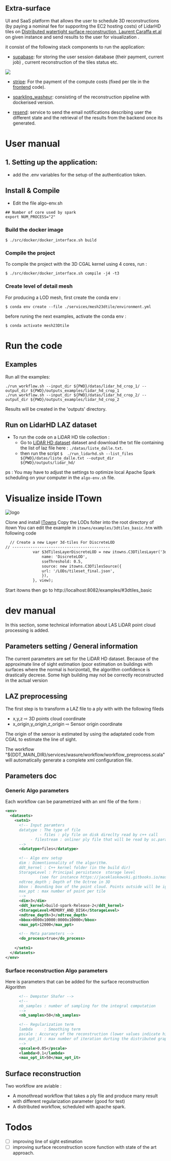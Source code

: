 ## Extra-surface

UI and SaaS platform that allows the user to schedule 3D reconstructions (by paying a nominal fee for supporitng the EC2 hosting costs)  of LidarHD tiles on [Distributed watertight surface reconstruction, Laurent Caraffa et.al](https://lcaraffa.github.io/edwsr/)  on given instance and send results to the user for visualization .  

it consist of the following stack components to run the application:

- [supabase](): for storing the user session database (their payment, current job) , current reconstruction of the tiles status etc. 


<img src="doc/database_schema.png"></img>


- [stripe](): For the payment of the compute costs (fixed per tile in the [frontend]() code).


- [sparkling_washeur](): consisting of the reconstruction pipeline with dockerised version.


- [resend](): service to send the email notifications describing user the different state and the retrieval of the results from the backend once its generated.


# User manual

## 1. Setting up the application: 

- add the .env variables for the setup of the authentication token.


## Install & Compile 
- Edit the file algo-env.sh 

```console
## Number of core used by spark
export NUM_PROCESS="2"
```

### Build the docker image
```console
$ ./src/docker/docker_interface.sh build
```

### Compile the project 
To compile the project with the 3D CGAL kernel using 4 cores, run :

```console
$ ./src/docker/docker_interface.sh compile -j4 -t3
```

### Create level of detail mesh
For producing a LOD mesh, first create the conda env : 

```console
$ conda env create --file ./services/mesh23dtile/environment.yml
```	

before runing the next examples, activate the conda env :

```console 
$ conda activate mesh23Dtile
```	

# Run the code
## Examples 
Run all the examples:
```console
./run_workflow.sh --input_dir ${PWD}/datas/lidar_hd_crop_1/ --output_dir ${PWD}/outputs_examples/lidar_hd_crop_1
./run_workflow.sh --input_dir ${PWD}/datas/lidar_hd_crop_2/ --output_dir ${PWD}/outputs_examples/lidar_hd_crop_2

```
Results will be created in the 'outputs' directory.


## Run on LidarHD LAZ dataset 
- To run the code on a LiDAR HD tile collection : 
  - Go to [LiDAR HD dataset](https://geoservices.ign.fr/lidarhd) dataset and download the txt file containing the list of laz file here : `./datas/liste_dalle.txt`.
  - then run the script `$  ./run_lidarhd.sh --list_files ${PWD}/datas/liste_dalle.txt --output_dir ${PWD}/outputs/lidar_hd/` 

ps : You may have to adjust the settings to optimize local Apache Spark scheduling on your computer  in the `algo-env.sh` file.


# Visualize inside ITown

![logo](./doc/lod.jpg)

Clone and install [ITowns](https://github.com/iTowns/itowns)
Copy the LODs folter into the root directory of itown 
You can edit the example in `itowns/examples/3dtiles_basic.htm` with following code
```html
  // Create a new Layer 3d-tiles For DiscreteLOD
// -------------------------------------------
            var $3dTilesLayerDiscreteLOD = new itowns.C3DTilesLayer('3d-tiles-discrete-lod', {
                name: 'DiscreteLOD',
                sseThreshold: 0.5,
                source: new itowns.C3DTilesSource({
      		    url: '/LODs/tileset_final.json',
                }),
            }, view);
```
Start itowns then go to http://localhost:8082/examples/#3dtiles_basic 
# dev manual
In this section, some technical information about LAS LiDAR point cloud processing is added.

## Parameters setting / General information
The current parameters are set for the LiDAR HD dataset.
Because of the approximate line of sight estimation (poor estimation on buildings with surfaces where the normal is horizontal), the algorithm confidence is drastically decrese. Some high building may not be correctly reconstructed in the actual version


## LAZ preprocessing
The first step is to transform a LAZ file to a ply with with the following fileds
  - x,y,z ⇨ 3D points cloud coordinate
  - x_origin,y_origin,z_origin ⇨ Sensor origin coordinate

The origin of the sensor is estimated by using the adaptated code from CGAL to estimate the line of sight.

The workflow "${DDT_MAIN_DIR}/services/wasure/workflow/workflow_preprocess.scala"
will automatically generate a complete xml configuration file.

## Parameters doc 
### Generic Algo parameters
Each workflow can be parametrized with an xml file of the form :
```xml
<env>
  <datasets>
    <setn1>
      <!-- Input paramters 
      datatype : The type of file
      	       - files : ply file on disk direclty read by c++ call
	       - filestream : onliner ply file that will be read by sc.parallelize(...)
      -->
      <datatype>files</datatype>

      <!-- Algo env setup
      dim : Dimentionnality of the algorithm.
      ddt_kernel : C++ kernel folder (in the build dir)
      StorageLevel : Principal persistance  storage level 
      		   (see for instance https://jaceklaskowski.gitbooks.io/mastering-apache-spark/spark-rdd-caching.html)
      ndtree_depth ; Depth of the Octree in 3D
	  bbox : Bounding box of the point cloud. Points outside will be ignored
	  max_ppt : max number of point per tile
      -->
      <dim>3</dim>
      <ddt_kernel>build-spark-Release-2</ddt_kernel>
      <StorageLevel>MEMORY_AND_DISK</StorageLevel>
      <ndtree_depth>3</ndtree_depth>
      <bbox>0000x10000:0000x10000</bbox>
      <max_ppt>12000</max_ppt>

      <!-- Meta parameters -->
      <do_process>true</do_process>
      
    </setn1>
  </datasets>
</env>
```
### Surface reconstruction Algo parameters
Here is parameters that can be added for the surface reconstruction Algorithm
```xml
      <!-- Dempster Shafer -->
      <!-- 
	  nb_samples : number of sampling for the integral computation
	  -->
      <nb_samples>50</nb_samples>

      <!-- Regularization term
      lambda     : Smoothing term		 
	  pscale : Accuracy of the reconstruction (lower values indicate higher precision) 
      max_opt_it : max number of iteration durting the distributed graphcut
      -->
	  <pscale>0.05</pscale>
      <lambda>0.1</lambda>
      <max_opt_it>50</max_opt_it>

```



## Surface reconstruction
Two workflow are aviable :
- A monothread workflow that takes a ply file and produce
many result with different regularization parameter (good for test)
- A distributed workflow, scheduled with apache spark.

# Todos
- ☐ improving line of sight estimation
- ☐ improving surface reconstruction score function with state of the art approach.

